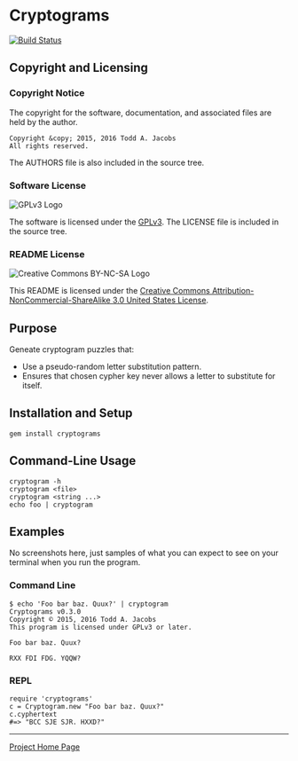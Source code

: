 # Cryptograms

[![Build Status](
    https://travis-ci.org/CodeGnome/cryptograms.svg?branch=master
)](https://travis-ci.org/CodeGnome/cryptograms)

## Copyright and Licensing

### Copyright Notice

The copyright for the software, documentation, and associated files are
held by the author.

    Copyright &copy; 2015, 2016 Todd A. Jacobs
    All rights reserved.

The AUTHORS file is also included in the source tree.

### Software License

![GPLv3 Logo](http://www.gnu.org/graphics/gplv3-88x31.png)

The software is licensed under the
[GPLv3](http://www.gnu.org/copyleft/gpl.html). The LICENSE file is
included in the source tree.

### README License

![Creative Commons BY-NC-SA
Logo](http://i.creativecommons.org/l/by-nc-sa/3.0/us/88x31.png)

This README is licensed under the [Creative Commons
Attribution-NonCommercial-ShareAlike 3.0 United States
License](http://creativecommons.org/licenses/by-nc-sa/3.0/us/).

## Purpose

Geneate cryptogram puzzles that:

- Use a pseudo-random letter substitution pattern.
- Ensures that chosen cypher key never allows a letter to substitute for
  itself.

## Installation and Setup

    gem install cryptograms

## Command-Line Usage

    cryptogram -h
    cryptogram <file>
    cryptogram <string ...>
    echo foo | cryptogram

## Examples

No screenshots here, just samples of what you can expect to see on
your terminal when you run the program.

### Command Line

    $ echo 'Foo bar baz. Quux?' | cryptogram
    Cryptograms v0.3.0
    Copyright © 2015, 2016 Todd A. Jacobs
    This program is licensed under GPLv3 or later.

    Foo bar baz. Quux?

    RXX FDI FDG. YQQW?

### REPL

    require 'cryptograms'
    c = Cryptogram.new "Foo bar baz. Quux?"
    c.cyphertext
    #=> "BCC SJE SJR. HXXD?"

----

[Project Home Page](https://github.com/CodeGnome/cryptograms)
